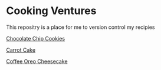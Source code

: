 # Cooking Ventures

This repositry is a place for me to version control my recipies

[Chocolate Chip Cookies](Chocolate_Chip_Cookies.pdf)

[Carrot Cake](Carrot_Cake.pdf)

[Coffee Oreo Cheesecake](Coffee_Oreo_Cheesecake.pdf)
